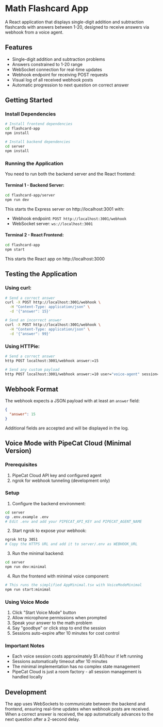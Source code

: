 # Math Flashcard App

A React application that displays single-digit addition and subtraction flashcards with answers between 1-20, designed to receive answers via webhook from a voice agent.

## Features

- Single-digit addition and subtraction problems
- Answers constrained to 1-20 range
- WebSocket connection for real-time updates
- Webhook endpoint for receiving POST requests
- Visual log of all received webhook posts
- Automatic progression to next question on correct answer

## Getting Started

### Install Dependencies

```bash
# Install frontend dependencies
cd flashcard-app
npm install

# Install backend dependencies
cd server
npm install
```

### Running the Application

You need to run both the backend server and the React frontend:

#### Terminal 1 - Backend Server:
```bash
cd flashcard-app/server
npm run dev
```

This starts the Express server on http://localhost:3001 with:
- Webhook endpoint: `POST http://localhost:3001/webhook`
- WebSocket server: `ws://localhost:3001`

#### Terminal 2 - React Frontend:
```bash
cd flashcard-app
npm start
```

This starts the React app on http://localhost:3000

## Testing the Application

### Using curl:
```bash
# Send a correct answer
curl -X POST http://localhost:3001/webhook \
  -H "Content-Type: application/json" \
  -d '{"answer": 15}'

# Send an incorrect answer
curl -X POST http://localhost:3001/webhook \
  -H "Content-Type: application/json" \
  -d '{"answer": 99}'
```

### Using HTTPie:
```bash
# Send a correct answer
http POST localhost:3001/webhook answer:=15

# Send any custom payload
http POST localhost:3001/webhook answer:=10 user="voice-agent" session="abc123"
```

## Webhook Format

The webhook expects a JSON payload with at least an `answer` field:

```json
{
  "answer": 15
}
```

Additional fields are accepted and will be displayed in the log.

## Voice Mode with PipeCat Cloud (Minimal Version)

### Prerequisites

1. PipeCat Cloud API key and configured agent
2. ngrok for webhook tunneling (development only)

### Setup

1. Configure the backend environment:
```bash
cd server
cp .env.example .env
# Edit .env and add your PIPECAT_API_KEY and PIPECAT_AGENT_NAME
```

2. Start ngrok to expose your webhook:
```bash
ngrok http 3051
# Copy the HTTPS URL and add it to server/.env as WEBHOOK_URL
```

3. Run the minimal backend:
```bash
cd server
npm run dev:minimal
```

4. Run the frontend with minimal voice component:
```bash
# This runs the simplified AppMinimal.tsx with VoiceModeMinimal
npm run start:minimal
```

### Using Voice Mode

1. Click "Start Voice Mode" button
2. Allow microphone permissions when prompted
3. Speak your answer to the math problem
4. Say "goodbye" or click stop to end the session
5. Sessions auto-expire after 10 minutes for cost control

### Important Notes

- Each voice session costs approximately $1.40/hour if left running
- Sessions automatically timeout after 10 minutes
- The minimal implementation has no complex state management
- PipeCat Cloud is just a room factory - all session management is handled locally

## Development

The app uses WebSockets to communicate between the backend and frontend, ensuring real-time updates when webhook posts are received. When a correct answer is received, the app automatically advances to the next question after a 2-second delay.
